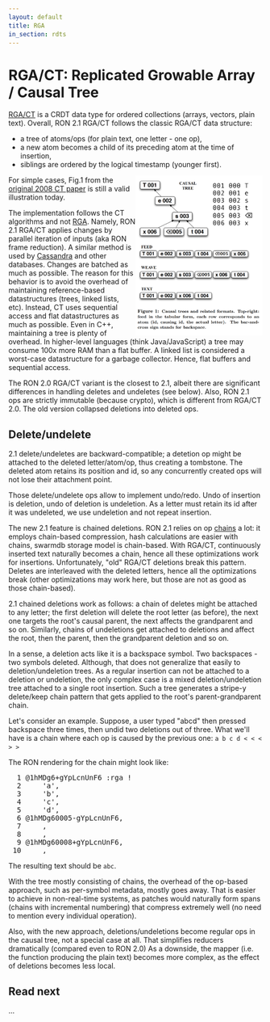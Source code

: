 ```yaml
---
layout: default
title: RGA
in_section: rdts
---
```


# RGA/CT: Replicated Growable Array / Causal Tree

[RGA/CT](http://csl.skku.edu/papers/jpdc11.pdf) is a CRDT data type for ordered
collections (arrays, vectors, plain text).  Overall, RON 2.1 RGA/CT follows the
classic RGA/CT data structure:

* a tree of atoms/ops (for plain text, one letter - one op),
* a new atom becomes a child of its preceding atom at the time of insertion,
* siblings are ordered by the logical timestamp (younger first).

<img src="ct.png" style="float: right; width: 50%;"/> 

For simple cases, Fig.1 from the 
[original 2008 CT paper](http://citeseerx.ist.psu.edu/viewdoc/download?doi=10.1.1.627.5286&rep=rep1&type=pdf)
is still a valid illustration today.

The implementation follows the CT algorithms and not
[RGA](https://t.co/xVxyNRFs3E).  Namely, RON 2.1 RGA/CT applies changes by
parallel iteration of inputs (aka RON frame reduction).
A similar method is used by
[Cassandra](https://github.com/apache/cassandra/blob/trunk/src/java/org/apache/cassandra/utils/MergeIterator.java)
and other databases. Changes are batched as much as possible.  The reason for
this behavior is to avoid the overhead of maintaining reference-based datastructures (trees, linked lists, etc).
Instead, CT uses sequential access and flat datastructures as much as possible.
Even in C++, maintaining a tree is plenty of overhead.  In higher-level
languages (think Java/JavaScript) a tree may consume 100x more RAM than a
flat buffer. A linked list is considered a worst-case datastructure for
a garbage collector. Hence, flat buffers and sequential access.

The RON 2.0 RGA/CT variant is the closest to 2.1, albeit there are
significant differences in handling deletes and undeletes (see below).  Also,
RON 2.1 ops are strictly immutable (because crypto), which is different from
RGA/CT 2.0. The old version collapsed deletions into deleted ops.

## Delete/undelete

2.1 delete/undeletes are backward-compatible; a detetion op might be attached
to the deleted letter/atom/op, thus creating a tombstone. The deleted atom retains its position
and id, so any concurrently created ops will not lose their attachment point.

Those delete/undelete ops allow to implement undo/redo. Undo of insertion
is deletion, undo of deletion is undeletion. As a letter must retain its id
after it was undeleted, we use undeletion and not repeat insertion.

The new 2.1 feature is chained deletions.  RON 2.1 relies on op
[chains](/specs/glossary) a lot: it employs chain-based compression, hash
calculations are easier with chains, swarmdb storage model is chain-based.
With RGA/CT, continuously inserted text naturally becomes a chain, hence all
these optimizations work for insertions. Unfortunately, "old" RGA/CT deletions break
this pattern. Deletes are interleaved with the deleted letters, hence all the
optimizations break (other optimizations may work here, but those are not as
good as those chain-based).

2.1 chained deletions work as follows: a chain of deletes might be attached to
any letter; the first deletion will delete the root letter (as before), the
next one targets the root's causal parent, the next affects the grandparent and
so on.  Similarly, chains of undeletions get attached to deletions and affect
the root, then the parent, then the grandparent deletion and so on.

In a sense, a deletion acts like it is a backspace symbol. Two backspaces - two
symbols deleted. Although, that does not generalize that easily to
deletion/undeletion trees. As a regular insertion can not be attached to
a deletion or undeletion, the only complex case is a mixed deletion/undeletion
tree attached to a single root insertion. Such a tree generates a stripe-y
delete/keep chain pattern that gets applied to the root's parent-grandparent
chain.

Let's consider an example.
Suppose, a user typed "abcd" then pressed backspace three times, then
undid two deletions out of three. What we'll have is a chain where
each op is caused by the previous one:
`a b c d < < < > >`

The RON rendering for the chain might look like:
<pre>
<span class="line">  1 </span><span class="id">@1hMDg6+gYpLcnUnF6</span> <span class="ref">:rga</span> <span class="term">!</span>
<span class="line">  2 </span>    <span class="string">&apos;a&apos;</span><span class="term">,</span>
<span class="line">  3 </span>    <span class="string">&apos;b&apos;</span><span class="term">,</span>
<span class="line">  4 </span>    <span class="string">&apos;c&apos;</span><span class="term">,</span>
<span class="line">  5 </span>    <span class="string">&apos;d&apos;</span><span class="term">,</span>
<span class="line">  6 </span><span class="rmid">@1hMDg60005-gYpLcnUnF6</span><span class="term">,</span>
<span class="line">  7 </span>    <span class="term">,</span>
<span class="line">  8 </span>    <span class="term">,</span>
<span class="line">  9 </span><span class="id">@1hMDg60008+gYpLcnUnF6</span><span class="term">,</span>
<span class="line"> 10 </span>    <span class="term">,</span>
</pre>

The resulting text should be `abc`.

With the tree mostly consisting of chains, the overhead of the op-based
approach, such as per-symbol metadata, mostly goes away.  That is easier to
achieve in non-real-time systems, as patches would naturally form spans (chains
with incremental numbering) that compress extremely well (no need to mention
every individual operation).  

Also, with the new approach, deletions/undeletions become regular ops in the
causal tree, not a special case at all.  That simplifies reducers dramatically
(compared even to RON 2.0) As a downside, the mapper (i.e. the function
producing the plain text) becomes more complex, as the effect of deletions
becomes less local.

## Read next

...

